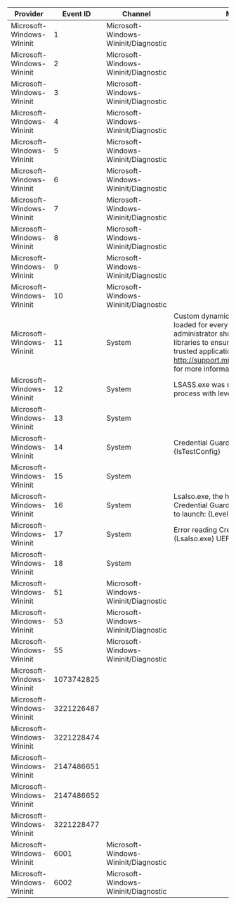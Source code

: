 Provider                   |  Event ID    |  Channel                               |  Message
---------------------------|--------------|----------------------------------------|------------------------------------------------------------------------------------------------------------------------------------------------------------------------------------------------------------------------------------------------------------------
Microsoft-Windows-Wininit  |  1           |  Microsoft-Windows-Wininit/Diagnostic  |
Microsoft-Windows-Wininit  |  2           |  Microsoft-Windows-Wininit/Diagnostic  |
Microsoft-Windows-Wininit  |  3           |  Microsoft-Windows-Wininit/Diagnostic  |
Microsoft-Windows-Wininit  |  4           |  Microsoft-Windows-Wininit/Diagnostic  |
Microsoft-Windows-Wininit  |  5           |  Microsoft-Windows-Wininit/Diagnostic  |
Microsoft-Windows-Wininit  |  6           |  Microsoft-Windows-Wininit/Diagnostic  |
Microsoft-Windows-Wininit  |  7           |  Microsoft-Windows-Wininit/Diagnostic  |
Microsoft-Windows-Wininit  |  8           |  Microsoft-Windows-Wininit/Diagnostic  |
Microsoft-Windows-Wininit  |  9           |  Microsoft-Windows-Wininit/Diagnostic  |
Microsoft-Windows-Wininit  |  10          |  Microsoft-Windows-Wininit/Diagnostic  |
Microsoft-Windows-Wininit  |  11          |  System                                |  Custom dynamic link libraries are being loaded for every application. The system administrator should review the list of libraries to ensure they are related to trusted applications. Please visit http://support.microsoft.com/kb/197571 for more information.
Microsoft-Windows-Wininit  |  12          |  System                                |  LSASS.exe was started as a protected process with level: {Level}.
Microsoft-Windows-Wininit  |  13          |  System                                |
Microsoft-Windows-Wininit  |  14          |  System                                |  Credential Guard configuration: {Config}, {IsTestConfig}
Microsoft-Windows-Wininit  |  15          |  System                                |
Microsoft-Windows-Wininit  |  16          |  System                                |  LsaIso.exe, the host process for Credential Guard and Key Guard, failed to launch: {Level}
Microsoft-Windows-Wininit  |  17          |  System                                |  Error reading Credential Guard (LsaIso.exe) UEFI configuration: {Level}
Microsoft-Windows-Wininit  |  18          |  System                                |
Microsoft-Windows-Wininit  |  51          |  Microsoft-Windows-Wininit/Diagnostic  |
Microsoft-Windows-Wininit  |  53          |  Microsoft-Windows-Wininit/Diagnostic  |
Microsoft-Windows-Wininit  |  55          |  Microsoft-Windows-Wininit/Diagnostic  |
Microsoft-Windows-Wininit  |  1073742825  |                                        |
Microsoft-Windows-Wininit  |  3221226487  |                                        |
Microsoft-Windows-Wininit  |  3221228474  |                                        |
Microsoft-Windows-Wininit  |  2147486651  |                                        |
Microsoft-Windows-Wininit  |  2147486652  |                                        |
Microsoft-Windows-Wininit  |  3221228477  |                                        |
Microsoft-Windows-Wininit  |  6001        |  Microsoft-Windows-Wininit/Diagnostic  |
Microsoft-Windows-Wininit  |  6002        |  Microsoft-Windows-Wininit/Diagnostic  |